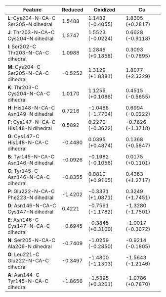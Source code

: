 | Feature | Reduced | Oxidized | Cu |
|---|---|---|---|
| **L**: Cys204-N-CA-C Ser205-N dihedral | 1.5488 | 1.1432 (-0.4055) | 1.8305 (+0.2817) |
| **J**: Thr203-N-CA-C Cys204-N dihedral | 1.5747 | 1.5523 (-0.0224) | 0.6628 (-0.9118) |
| **I**: Ser202-C Thr203-N-CA-C dihedral | 1.0988 | 1.2846 (+0.1858) | 0.3093 (-0.7895) |
| **M**: Cys204-C Ser205-N-CA-C dihedral | -0.5252 | 1.3129 (+1.8381) | 1.8077 (+2.3329) |
| **K**: Thr203-C Cys204-N-CA-C dihedral | 1.0170 | 1.1256 (+0.1086) | 0.4515 (-0.5655) |
| **H**: His148-N-CA-C Asn149-N dihedral | 0.7216 | -1.0488 (-1.7704) | 0.6994 (-0.0222) |
| **F**: Cys147-N-CA-C His148-N dihedral | 0.5892 | 0.2270 (-0.3622) | -0.7826 (-1.3718) |
| **G**: Cys147-C His148-N-CA-C dihedral | -0.4480 | 0.0395 (+0.4874) | 0.1368 (+0.5847) |
| **B**: Tyr145-N-CA-C Asn146-N dihedral | -0.0926 | -0.1982 (-0.1056) | 0.0175 (+0.1101) |
| **C**: Tyr145-C Asn146-N-CA-C dihedral | -0.8355 | 0.0810 (+0.9165) | 0.4363 (+1.2717) |
| **P**: Glu222-N-CA-C Phe223-N dihedral | -1.4202 | -0.3331 (+1.0871) | 0.3249 (+1.7451) |
| **D**: Asn146-N-CA-C Cys147-N dihedral | 0.4221 | -0.7561 (-1.1782) | -1.3280 (-1.7501) |
| **E**: Asn146-C Cys147-N-CA-C dihedral | -0.6945 | -0.3845 (+0.3100) | -1.0017 (-0.3072) |
| **N**: Ser205-N-CA-C Ala206-N dihedral | -0.7409 | -1.0259 (-0.2850) | -0.9214 (-0.1805) |
| **O**: Leu221-C Glu222-N-CA-C dihedral | -0.3497 | -1.4800 (-1.1303) | -1.5643 (-1.2146) |
| **A**: Asn144-C Tyr145-N-CA-C dihedral | -1.8656 | -1.5395 (+0.3261) | -1.0786 (+0.7870) |
